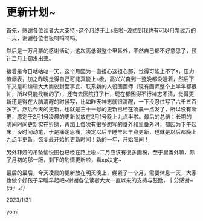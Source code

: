 # 更新计划~

首先，感谢各位读者大大支持~这个月终于上s级啦~没想到我也有可以月票过万的一天，谢谢各位老板呜呜呜呜。

然后是一万月票的感谢活动，这次高低得整个里番外，不然自己都不好意思了，预计二月上旬发出来。

接着是今日咕咕咕一天，这个月因为一直担心这担心那，觉得可能上不了s，压力值爆表，加之昨晚觉得自己可能真能上s级，高兴兴奋到一整晚都没睡着，然后下午又是和编辑大大商议封面事宜、联系新的人设图画师（现有画师整个上半年都很忙，所以只能找新的了），还有去医院打了针，现在都困得不行神志不清，觉得更新还是得在大脑清醒的时候写，比如昨天神志就很清醒，一下没忍住写了六千五百多字。然后今天的更新，也就是三十一号的更新已经在凌晨一点发了，所以没有断更，原定于2月1号凌晨的更新就放在2月1号晚上九点半啦。最后的总结：长期的阴间时间更新实在折磨，再加上每次有很多想写的番外和里番外时，都因为下午起床，没时间动笔，于是痛定思痛，决定以后早睡早起早点更新，也就是以后都晚上九点半更新，恢复最开始的更新时间！新的一年，开始阳间！

另外菲娅的吊坠愉悦图也已经在路上啦~二月应该有很多画稿，至于里番外嘛，除了月初的那一版，剩下的酌情更新啦，看xp决定~

最后的最后，今天凌晨的更新放在明天晚上，绷紧了一个月，需要休息一天，大家也做个好孩子早睡早起吧~谢谢各位读者大大一直以来的支持与鼓励，十分感谢~_(:з」∠)_

2023/1/31

yomi
